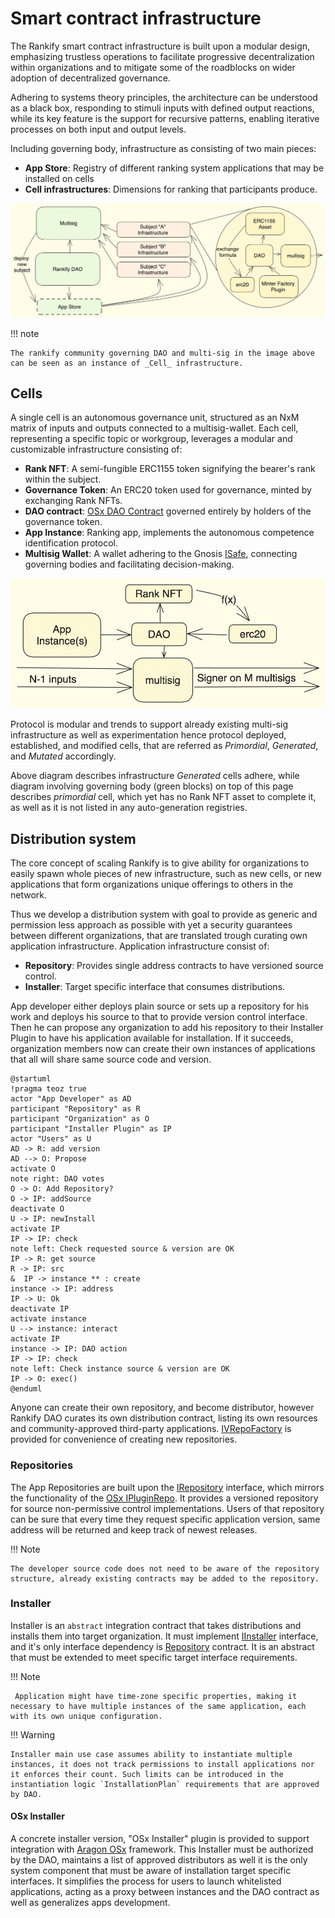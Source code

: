 # Smart contract infrastructure

The Rankify smart contract infrastructure is built upon a modular design, emphasizing trustless operations to facilitate progressive decentralization within organizations and to mitigate some of the roadblocks on wider adoption of decentralized governance.

Adhering to systems theory principles, the architecture can be understood as a black box, responding to stimuli inputs with defined output reactions, while its key feature is the support for recursive patterns, enabling iterative processes on both input and output levels.

Including governing body, infrastructure as consisting of two main pieces:

-   **App Store**: Registry of different ranking system applications that may be installed on cells
-   **Cell infrastructures**: Dimensions for ranking that participants produce.

![high-level-infrastructure](../assets/high-level-architecture.png)

!!! note

    The rankify community governing DAO and multi-sig in the image above can be seen as an instance of _Cell_ infrastructure.

## Cells

A single cell is an autonomous governance unit, structured as an NxM matrix of inputs and outputs connected to a multisig-wallet. Each cell, representing a specific topic or workgroup, leverages a modular and customizable infrastructure consisting of:

-   **Rank NFT**: A semi-fungible ERC1155 token signifying the bearer's rank within the subject.
-   **Governance Token**: An ERC20 token used for governance, minted by exchanging Rank NFTs.
-   **DAO contract**: [OSx DAO Contract](https://devs.aragon.org/docs/osx/reference-guide/core/dao/) governed entirely by holders of the governance token.
-   **App Instance**: Ranking app, implements the autonomous competence identification protocol.
-   **Multisig Wallet**: A wallet adhering to the Gnosis [ISafe](https://github.com/safe-global/safe-smart-account/blob/main/contracts/interfaces/ISafe.sol), connecting governing bodies and facilitating decision-making.

![cell level infrastructure](../assets/cell-inrastructure.png)

Protocol is modular and trends to support already existing multi-sig infrastructure as well as experimentation hence protocol deployed, established, and modified cells, that are referred as _Primordial_, _Generated_, and _Mutated_ accordingly.

Above diagram describes infrastructure _Generated_ cells adhere, while diagram involving governing body (green blocks) on top of this page describes _primordial_ cell, which yet has no Rank NFT asset to complete it, as well as it is not listed in any auto-generation registries.

<!-- - **Primordial**: Existing multisig wallets incorporating logic of protocol without having support for immutable head
- **Complete**: Cells deployed in strict compliance with protocol
- **Mutated**: Cells that are intentionally modifying rankify protocol for sake of research and further development
  Initial cell input, also referred as "_head_" -->

## Distribution system

The core concept of scaling Rankify is to give ability for organizations to easily spawn whole pieces of new infrastructure, such as new cells, or new applications that form organizations unique offerings to others in the network.

Thus we develop a distribution system with goal to provide as generic and permission less approach as possible with yet a security guarantees between different organizations, that are translated trough curating own application infrastructure. Application infrastructure consist of:

-   **Repository**: Provides single address contracts to have versioned source control.
-   **Installer**: Target specific interface that consumes distributions.

App developer either deploys plain source or sets up a repository for his work and deploys his source to that to provide version control interface. Then he can propose any organization to add his repository to their Installer Plugin to have his application available for installation.
If it succeeds, organization members now can create their own instances of applications that all will share same source code and version.

<!-- -   **Distributor**: Combines sources with installation instruction into distribution. -->

<!-- ![app store infra](../assets/Appfra.png){: style="height:auto;width:500px"} -->

```puml
@startuml
!pragma teoz true
actor "App Developer" as AD
participant "Repository" as R
participant "Organization" as O
participant "Installer Plugin" as IP
actor "Users" as U
AD -> R: add version
AD --> O: Propose
activate O
note right: DAO votes
O -> O: Add Repository?
O -> IP: addSource
deactivate O
U -> IP: newInstall
activate IP
IP -> IP: check
note left: Check requested source & version are OK
IP -> R: get source
R -> IP: src
&  IP -> instance ** : create
instance -> IP: address
IP -> U: Ok
deactivate IP
activate instance
U --> instance: interact
activate IP
instance -> IP: DAO action
IP -> IP: check
note left: Check instance source & version are OK
IP -> O: exec()
@enduml
```

<!-- ### Factory

The App Factory serves as a source for app installations, guaranteeing deterministic logic source in deployed applications. This enables the creation of interconnected ecosystems where trust is built on a shared understanding of app functionality. -->

<!-- ![App factory](../assets/PluginFactory.png) -->

Anyone can create their own repository, and become distributor, however Rankify DAO curates its own distribution contract, listing its own resources and community-approved third-party applications.
[IVRepoFactory](https://github.com/rankify-it/contracts/blob/23-v09-factory-specifications/src/interfaces/IVRepoFactory.sol) is provided for convenience of creating new repositories.

### Repositories

The App Repositories are built upon the [IRepository](https://github.com/rankify-it/contracts/blob/23-v09-factory-specifications/src/interfaces/IRepository.sol) interface, which mirrors the functionality of the [OSx IPluginRepo](https://github.com/aragon/osx/blob/develop/packages/contracts/src/framework/plugin/repo/IPluginRepo.sol). It provides a versioned repository for source non-permissive control implementations.
Users of that repository can be sure that every time they request specific application version, same address will be returned and keep track of newest releases.

!!! Note

    The developer source code does not need to be aware of the repository structure, already existing contracts may be added to the repository.

<!-- ## Registry

Unlike immutable Repositories, the Registry is a mutable source of trust, allowing external applications to verify attestations from Rankify on [ENS](https://attest.org/). While developers can deploy their own Repository contracts freely, the DAO curates it's attestations, listing its own resources and community-approved third-party applications. -->

<!-- ### Distributions registry

!!! warning "v2 feature"

    This feature is still TBD, it's being discussed for future release. Please reach if you have an opinion on this feature.

Distributor is a contract that combines sources with installation instructions into a distribution. It must implement [IDistributor]() interface, and it's only interface dependency is [Repository](index.md#repositories) contract.
DAO curated distributions registry is also able to act as source of trust, showing which applications are approved by the community. -->

### Installer

Installer is an `abstract` integration contract that takes distributions and installs them into target organization. It must implement [IInstaller]() interface, and it's only interface dependency is [Repository](index.md#repositories) contract. It is an abstract that must be extended to meet specific target interface requirements.

<!-- To maximize flexibility for both users and developers, we anticipate that applications installed within organizations will often require internal encapsulation.

![installer plugin](../assets/InstallerPlugin.png){: style="height:auto;width:500px"}

In order to accommodate for that, Installer provides a way to instantiate multiple instances of the same application, each with its own unique configuration. This allows for a more modular and flexible system, where applications can be tailored to the specific needs of each organization. -->

!!! Note

     Application might have time-zone specific properties, making it necessary to have multiple instances of the same application, each with its own unique configuration.

!!! Warning

    Installer main use case assumes ability to instantiate multiple instances, it does not track permissions to install applications nor it enforces their count. Such limits can be introduced in the instantiation logic `InstallationPlan` requirements that are approved by DAO.

#### OSx Installer

A concrete installer version, "OSx Installer" plugin is provided to support integration with [Aragon OSx](https://aragon.org/aragonosx) framework. This Installer must be authorized by the DAO, maintains a list of approved distributors as well it is the only system component that must be aware of installation target specific interfaces. It simplifies the process for users to launch whitelisted applications, acting as a proxy between instances and the DAO contract as well as generalizes apps development.

<!-- ## Security

We aim to provide clear and encapsulated separation between functional components and security measures. This allows for a more modular and flexible system, where security can be tailored to the specific needs of each component without affecting functional requirements.

Defense-in-depth onion approach is used as described in [Smart contract layers](https://github.com/peersky/smart-contract-layers/tree/main), each secured functional component is encapsulated in a proxy that implements security measures.

![security is an onion!](../assets/security-onion.png){: style="height:auto;width:500px"}

Each call to any functional element, no matter is a view or non-view, is routed through a proxy that implements security measures. It receives full call data including sender, signature, call data and values, and can decide to allow or deny the call based on the security requirements. -->

<!-- ```puml
@startuml
scale 600 width
!theme carbon-gray
actor "User" as U
actor "Auditor" as A
participant "Factory" as F
participant "Audited Contract" as AC
participant "Bridge" as B
actor "Bridge Operator" as BO

A -> F: Register Auditor Signing Key
A -> U: sig(bytecode,calldata)
U -> F: deploy(bytecode,calldata,sig)
activate F
F <-> F: verify key
F -> AC: deploy
activate AC
F <- AC: address
deactivate AC
BO -> B: Register Trusted App Factory
F <-> F: register address
U <- F: address
deactivate F
U -> B: Register token with audit
activate B
B -> F: verify address (eip-1271)
activate F
F -> B: response
deactivate F
B <-> B: Activate token
B -> U: Response
deactivate B
U -> B: Bridge token -->

<!-- ``` -->

<!-- note left of U: This is a note. -->

